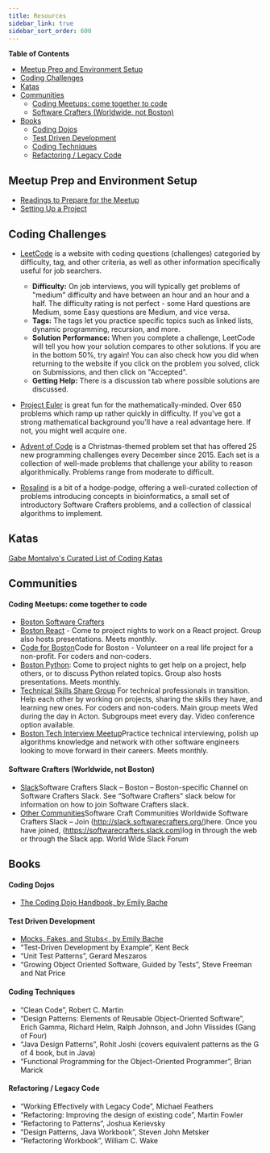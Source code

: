 ```yaml
---
title: Resources
sidebar_link: true
sidebar_sort_order: 600
---
```


**Table of Contents**
- [Meetup Prep and Environment Setup](#meetup-prep)
- [Coding Challenges](#challenges)
- [Katas](#katas)
- [Communities](#communities)
  - [Coding Meetups: come together to code](#coding-meetups)
  - [Software Crafters (Worldwide, not Boston)](#worldwide)
- [Books](#books)
  - [Coding Dojos](#dojo-books)
  - [Test Driven Development](#tdd-books)
  - [Coding Techniques](#technique-books)
  - [Refactoring / Legacy Code](#refactoring-legacy-books)

<a name="meetup-prep"></a>
## Meetup Prep and Environment Setup
- [Readings to Prepare for the Meetup](meetup-prep.md)
- [Setting Up a Project](new-project-setup.md)

<a name="challenges"></a>
## Coding Challenges

- [LeetCode](https://leetcode.com/problemset/all/) is a website with coding questions (challenges) categoried by difficulty, tag, and other criteria, as well as other information specifically useful for job searchers.
  - **Difficulty:** On job interviews, you will typically get problems of "medium" difficulty and have between an hour and an hour and a half.  The difficulty rating is not perfect - some Hard questions are Medium, some Easy questions are Medium, and vice versa.
  - **Tags:** The tags let you practice specific topics such as linked lists, dynamic programming, recursion, and more.
  - **Solution Performance:** When you complete a challenge, LeetCode will tell you how your solution compares to other solutions.  If you are in the bottom 50%, try again!  You can also check how you did when returning to the website if you click on the problem you solved, click on Submissions, and then click on "Accepted".
  - **Getting Help:** There is a discussion tab where possible solutions are discussed.

- [Project Euler](https://projecteuler.net/) is great fun for the mathematically-minded. Over 650 problems which ramp up rather quickly in difficulty. If you've got a strong mathematical background you'll have a real advantage here. If not, you might well acquire one.

 - [Advent of Code](https://adventofcode.com/) is a Christmas-themed problem set that has offered 25 new programming challenges every December since 2015. Each set is a collection of well-made problems that challenge your ability to reason algorithmically. Problems range from moderate to difficult.

- [Rosalind](http://rosalind.info/problems/locations/) is a bit of a hodge-podge, offering a well-curated collection of problems introducing concepts in bioinformatics, a small set of introductory Software Crafters problems, and a collection of classical algorithms to implement.

<a name="katas"></a>
## Katas

[Gabe Montalvo's Curated List of Coding Katas](https://github.com/gamontal/awesome-katas)

<a name="communities"></a>
## Communities

<a name="coding-meetups"></a>
#### Coding Meetups: come together to code</h4>

- [Boston Software Crafters](https://www.meetup.com/Boston-Software-Crafters)
- [Boston React](https://www.meetup.com/ReactJS-Boston/events/) - Come to project nights to work on a React project.  Group also hosts presentations.  Meets monthly.
- [Code for Boston](https://www.meetup.com/code-for-boston)Code for Boston - Volunteer on a real life project for a non-profit.  For coders and non-coders.
- [Boston Python](https://www.meetup.com/bostonpython): Come to project nights to get help on a project, help others, or to discuss Python related topics.  Group also hosts presentations.  Meets monthly.
- [Technical Skills Share Group](https://www.meetup.com/Technical-Skills-Share-Group/)  For technical professionals in transition.  Help each other by working on projects, sharing the skills they have, and learning new ones.  For coders and non-coders.  Main group meets Wed during the day in Acton.  Subgroups meet every day.  Video conference option available.
- [Boston Tech Interview Meetup](https://www.meetup.com/Boston-Tech-Interview-Meetup/)Practice technical interviewing, polish up algorithms knowledge and network with other software engineers looking to move forward in their careers.  Meets monthly.

<a name="worldwide"></a>
#### Software Crafters (Worldwide, not Boston)
- [Slack](https://softwarecrafters.slack.com/)Software Crafters Slack &#8211; Boston</a> &#8211; Boston-specific Channel on Software Crafters Slack.  See &#8220;Software Crafters&#8221; slack below for information on how to join Software Crafters slack.
- [Other Communities](https://softwarecrafters.org/)Software Craft Communities Worldwide</a>
Software Crafters Slack &#8211; Join (http://slack.softwarecrafters.org/)here</a>.  Once you have joined, (https://softwarecrafters.slack.com)log in through the web</a> or through the Slack app.  World Wide Slack Forum

<a name="books"></a>
## Books

<a name="dojo-books"></a>
#### Coding Dojos
- [The Coding Dojo Handbook, by Emily Bache](https://leanpub.com/codingdojohandbook)

<a name="tdd-books"></a>
#### Test Driven Development
- [Mocks, Fakes, and Stubs<, by Emily Bache](https://leanpub.com/mocks-fakes-stubs)
- “Test-Driven Development by Example”, Kent Beck
- “Unit Test Patterns”, Gerard Meszaros
- “Growing Object Oriented Software, Guided by Tests”, Steve Freeman and Nat Price

<a name="technique-books"></a>
#### Coding Techniques
- “Clean Code”, Robert C. Martin
- “Design Patterns: Elements of Reusable Object-Oriented Software”, Erich Gamma, Richard Helm, Ralph Johnson, and John Vlissides (Gang of Four)
- “Java Design Patterns”, Rohit Joshi (covers equivalent patterns as the G of 4 book, but in Java)
- “Functional Programming for the Object-Oriented Programmer”, Brian Marick

<a name="refactoring-legacy-books"></a>
#### Refactoring / Legacy Code
- “Working Effectively with Legacy Code”, Michael Feathers
- “Refactoring: Improving the design of existing code”, Martin Fowler
- “Refactoring to Patterns”, Joshua Kerievsky
- “Design Patterns, Java Workbook”, Steven John Metsker
- “Refactoring Workbook”, William C. Wake
